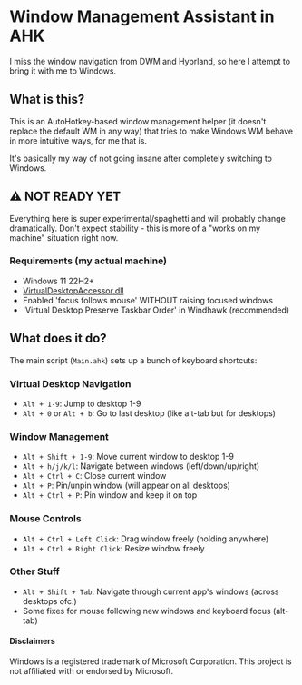 # Window Management Assistant in AHK

I miss the window navigation from DWM and Hyprland, so here I attempt to bring it with me to Windows.

## What is this?

This is an AutoHotkey-based window management helper (it doesn't replace the default WM in any way) that tries to make Windows WM behave in more intuitive ways, for me that is.

It's basically my way of not going insane after completely switching to Windows.

## ⚠️ NOT READY YET

Everything here is super experimental/spaghetti and will probably change dramatically. Don't expect stability - this is more of a "works on my machine" situation right now.

### Requirements (my actual machine)

- Windows 11 22H2+
- [VirtualDesktopAccessor.dll](https://github.com/Ciantic/VirtualDesktopAccessor)
- Enabled 'focus follows mouse' WITHOUT raising focused windows
- 'Virtual Desktop Preserve Taskbar Order' in Windhawk (recommended)

## What does it do?

The main script (`Main.ahk`) sets up a bunch of keyboard shortcuts:

### Virtual Desktop Navigation
- `Alt + 1-9`: Jump to desktop 1-9
- `Alt + 0` or `Alt + b`: Go to last desktop (like alt-tab but for desktops)

### Window Management
- `Alt + Shift + 1-9`: Move current window to desktop 1-9
- `Alt + h/j/k/l`: Navigate between windows (left/down/up/right)
- `Alt + Ctrl + C`: Close current window
- `Alt + P`: Pin/unpin window (will appear on all desktops)
- `Alt + Ctrl + P`: Pin window and keep it on top

### Mouse Controls
- `Alt + Ctrl + Left Click`: Drag window freely (holding anywhere)
- `Alt + Ctrl + Right Click`: Resize window freely

### Other Stuff
- `Alt + Shift + Tab`: Navigate through current app's windows (across desktops ofc.)
- Some fixes for mouse following new windows and keyboard focus (alt-tab)


#### Disclaimers

Windows is a registered trademark of Microsoft Corporation. This project is not affiliated with or endorsed by Microsoft.